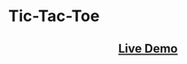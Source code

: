 # <h1>Tic-Tac-Toe</h1>
<center><a href="https://betabot2002.github.io/Tic-Tac-Toe/"><h2>Live Demo</h2></a></center>
